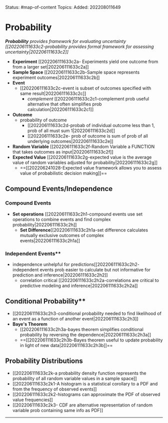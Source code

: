 Status: #map-of-content 
Topics:
Added: 202208011649
# Probability
***Probability** provides framework for evaluating uncertainty [[202206111633c2-probability provides formal framework for assessing uncertainty|202206111633c2]]*

- **Experiment** [[202206111633c2a- Experiments yield one outcome from from a larger set|202206111633c2a]]
- **Sample Space** [[202206111633c2b-Sample space represents experiment outcomes|202206111633c2b]]
- **Event** 
	- [[202206111633c2c-event is subset of outcomes specified with same result|202206111633c2c]]
		- *complement* [[202206111633c2c1-complement prob useful alternative that often simplifies prob calculation|202206111633c2c1]]
- **Outcome**
	- probability of outcome
		- [[202206111633c2d-probab of individual outcome less than 1, prob of all must sum 1|202206111633c2d]]
		- [[202206111633c2e- prob of outcome is sum of prob of all underlying outcomes|202206111633c2e]]
- **Random Variable** [[202206111633c2f-Random Variable  a FUNCTION that takes outcomes as input|202206111633c2f]]
- **Expected Value** [[202206111633c2g-expected value is the average value of random variables adjusted for probability|202206111633c2g]]
	- ==[[202206241028-Expected value framework allows you to assess value of probabilistic decision making]]==

## Compound Events/Independence
### Compound Events
 - **Set operations** [[202206111633c2h1-compound events use set operations to combine events and find complex probability|202206111633c2h]]
	 - **Set Difference**[[202206111633c2h1a-set difference calculates mutually exclusive outcomes of complex events|202206111633c2h1a]]

### Independent Events**
- independence unhelpful for predictions[[202206111633c2h2- independent events prob easier to calculate but  not informative for prediction and inference|202206111633c2h2]]
	- correlation critical [[202206111633c2h2a-correlations are critical to predictive modeling and inference|202206111633c2h2a]]
## Conditional Probability**
- [[202206111633c2h3-conditional probability needed to find likelihood of an event as a function of another event|202206111633c2h3]]
- **Baye's Theorem** 
	- [[202206111633c2h3a-bayes theorem simplifies conditional probability by reversing the dependence|202206111633c2h3a]]
	- ==[[202206111633c2h3b-Bayes theorem useful to update probability in light of new data|202206111633c2h3b]]==

## Probability Distributions
- [[202206111633c2k-a probability density function represents the probability of all random variable values in a sample space]]
- [[202206111633c2k1-A histogram is a statistical corollary to a PDF and from the frequency of observed events]]
- [[202206111633c2k2-histograms can approximate the PDF of observed value frequencies]]
- [[202206111633c2k3- CDF are alternative representation of random variable prob containing same info as PDF]]






___